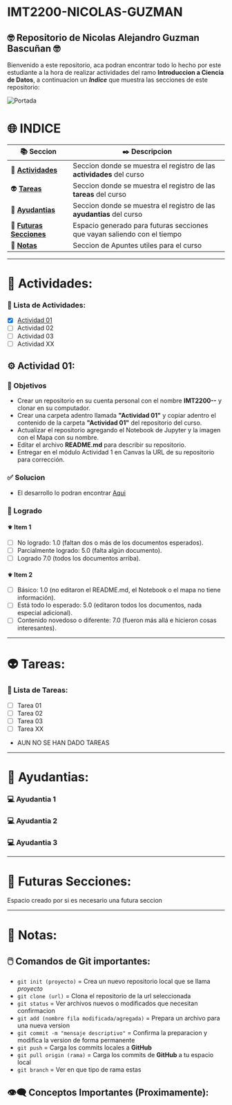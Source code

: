 # IMT2200-NICOLAS-GUZMAN
## 🤓 Repositorio de Nicolas Alejandro Guzman Bascuñan 🤓
Bienvenido a este repositorio, aca podran encontrar todo lo hecho por este estudiante a la hora de realizar actividades del ramo **Introduccion a Ciencia de Datos**, a continuacion un ***Indice*** que muestra las secciones de este repositorio:

![Portada](https://wallpapers.com/images/featured/ciencia-de-datos-xe1pmo7wm4jcokpd.jpg)


🌐 INDICE
======
| 📚 Seccion          | ✒️ Descripcion  |
| ------------        | ------------ |
| 👾 [**Actividades**](#-actividades)     | Seccion donde se muestra el registro de las **actividades** del curso             |
| 👽 [**Tareas**](#tareas)     | Seccion donde se muestra el registro de las **tareas** del curso             |
| 🤖 [**Ayudantias**](#ayudantias)     | Seccion donde se muestra el registro de las **ayudantias** del curso             |
| 🧠 [**Futuras Secciones**](#futuras-secciones)   | Espacio generado para futuras secciones que vayan saliendo con el tiempo             |
| 👀 [**Notas**](#notas)                 | Seccion de Apuntes utiles para el curso             |

___
👾 Actividades:
===
### 🧾 Lista de Actividades:
- [x] [Actividad 01](#actividad-01)
- [ ] Actividad 02
- [ ] Actividad 03
- [ ] Actividad XX

## ⚙️ Actividad 01:
### 🎯 Objetivos
- Crear un repositorio en su cuenta personal con el nombre **IMT2200-<NOMBRE>-<APELLIDO>** y clonar en su computador.
- Crear una carpeta adentro llamada **"Actividad 01"** y copiar adentro el contenido de la carpeta **"Actividad 01"** del repositorio del curso.
- Actualizar el repositorio agregando el Notebook de Jupyter y la imagen con el Mapa con su nombre.
- Editar el archivo **README.md** para describir su repositorio.
- Entregar en el módulo Actividad 1 en Canvas la URL de su repositorio para corrección.

### ✅ Solucion
- El desarrollo lo podran encontrar [Aqui](actividad_01/README.md)
### 🔰 Logrado
#### ⚜︎ Item 1
- [ ] No logrado: 1.0 (faltan dos o más de los documentos esperados).
- [ ] Parcialmente logrado: 5.0 (falta algún documento).
- [ ] Logrado 7.0 (todos los documentos arriba).
#### ⚜︎ Item 2
- [ ] Básico: 1.0 (no editaron el README.md, el Notebook o el mapa no tiene información).
- [ ] Está todo lo esperado: 5.0 (editaron todos los documentos, nada especial adicional).
- [ ] Contenido novedoso o diferente: 7.0 (fueron más allá e hicieron cosas interesantes).
___
👽 Tareas:
===
### 🧾 Lista de Tareas:
- [ ] Tarea 01
- [ ] Tarea 02
- [ ] Tarea 03
- [ ] Tarea XX

- AUN NO SE HAN DADO TAREAS
___
🤖 Ayudantias:
===
### 💻 Ayudantia 1
### 💻 Ayudantia 2
### 💻 Ayudantia 3

___
🧠 Futuras Secciones:
===
Espacio creado por si es necesario una futura seccion
___
👀 Notas:
===
## 🖱️ Comandos de Git importantes:

- `git init (proyecto)` = Crea un nuevo repositorio local que se llama *proyecto*
- `git clone (url)` = Clona el repositorio de la url seleccionada
- `git status` = Ver archivos nuevos o modificados que necesitan confirmacion
- `git add (nombre fila modificada/agregada)` = Prepara un archivo para una nueva version
- `git commit -m "mensaje descriptivo"` = Confirma la preparacion y modifica la version de forma permanente
- `git push` = Carga los commits locales a **GitHub**
- `git pull origin (rama)` = Carga los commits de **GitHub** a tu espacio local
- `git branch` = Ver en que tipo de rama estas

## 👁️‍🗨️ Conceptos Importantes (Proximamente):
